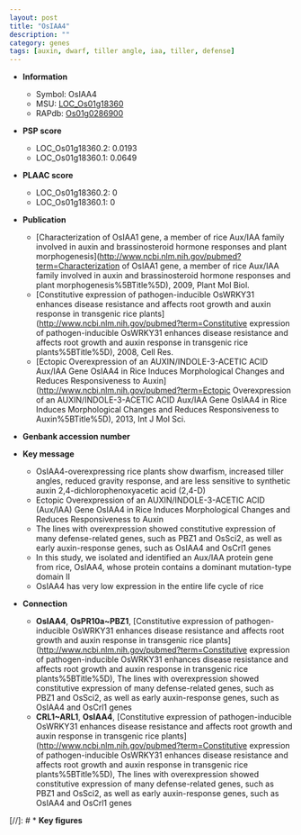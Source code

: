 ```yaml
---
layout: post
title: "OsIAA4"
description: ""
category: genes
tags: [auxin, dwarf, tiller angle, iaa, tiller, defense]
---
```


* **Information**  
    + Symbol: OsIAA4  
    + MSU: [LOC_Os01g18360](http://rice.plantbiology.msu.edu/cgi-bin/ORF_infopage.cgi?orf=LOC_Os01g18360)  
    + RAPdb: [Os01g0286900](http://rapdb.dna.affrc.go.jp/viewer/gbrowse_details/irgsp1?name=Os01g0286900)  

* **PSP score**  
    + LOC_Os01g18360.2: 0.0193 
    + LOC_Os01g18360.1: 0.0649 

* **PLAAC score**  
    + LOC_Os01g18360.2: 0 
    + LOC_Os01g18360.1: 0 

* **Publication**  
    + [Characterization of OsIAA1 gene, a member of rice Aux/IAA family involved in auxin and brassinosteroid hormone responses and plant morphogenesis](http://www.ncbi.nlm.nih.gov/pubmed?term=Characterization of OsIAA1 gene, a member of rice Aux/IAA family involved in auxin and brassinosteroid hormone responses and plant morphogenesis%5BTitle%5D), 2009, Plant Mol Biol.
    + [Constitutive expression of pathogen-inducible OsWRKY31 enhances disease resistance and affects root growth and auxin response in transgenic rice plants](http://www.ncbi.nlm.nih.gov/pubmed?term=Constitutive expression of pathogen-inducible OsWRKY31 enhances disease resistance and affects root growth and auxin response in transgenic rice plants%5BTitle%5D), 2008, Cell Res.
    + [Ectopic Overexpression of an AUXIN/INDOLE-3-ACETIC ACID Aux/IAA Gene OsIAA4 in Rice Induces Morphological Changes and Reduces Responsiveness to Auxin](http://www.ncbi.nlm.nih.gov/pubmed?term=Ectopic Overexpression of an AUXIN/INDOLE-3-ACETIC ACID Aux/IAA Gene OsIAA4 in Rice Induces Morphological Changes and Reduces Responsiveness to Auxin%5BTitle%5D), 2013, Int J Mol Sci.

* **Genbank accession number**  

* **Key message**  
    + OsIAA4-overexpressing rice plants show dwarfism, increased tiller angles, reduced gravity response, and are less sensitive to synthetic auxin 2,4-dichlorophenoxyacetic acid (2,4-D)
    + Ectopic Overexpression of an AUXIN/INDOLE-3-ACETIC ACID (Aux/IAA) Gene OsIAA4 in Rice Induces Morphological Changes and Reduces Responsiveness to Auxin
    + The lines with overexpression showed constitutive expression of many defense-related genes, such as PBZ1 and OsSci2, as well as early auxin-response genes, such as OsIAA4 and OsCrl1 genes
    + In this study, we isolated and identified an Aux/IAA protein gene from rice, OsIAA4, whose protein contains a dominant mutation-type domain II
    + OsIAA4 has very low expression in the entire life cycle of rice

* **Connection**  
    + __OsIAA4__, __OsPR10a~PBZ1__, [Constitutive expression of pathogen-inducible OsWRKY31 enhances disease resistance and affects root growth and auxin response in transgenic rice plants](http://www.ncbi.nlm.nih.gov/pubmed?term=Constitutive expression of pathogen-inducible OsWRKY31 enhances disease resistance and affects root growth and auxin response in transgenic rice plants%5BTitle%5D), The lines with overexpression showed constitutive expression of many defense-related genes, such as PBZ1 and OsSci2, as well as early auxin-response genes, such as OsIAA4 and OsCrl1 genes
    + __CRL1~ARL1__, __OsIAA4__, [Constitutive expression of pathogen-inducible OsWRKY31 enhances disease resistance and affects root growth and auxin response in transgenic rice plants](http://www.ncbi.nlm.nih.gov/pubmed?term=Constitutive expression of pathogen-inducible OsWRKY31 enhances disease resistance and affects root growth and auxin response in transgenic rice plants%5BTitle%5D), The lines with overexpression showed constitutive expression of many defense-related genes, such as PBZ1 and OsSci2, as well as early auxin-response genes, such as OsIAA4 and OsCrl1 genes

[//]: # * **Key figures**  


